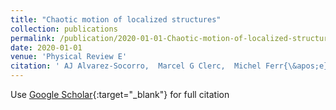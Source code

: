 ```yaml
---
title: "Chaotic motion of localized structures"
collection: publications
permalink: /publication/2020-01-01-Chaotic-motion-of-localized-structures
date: 2020-01-01
venue: 'Physical Review E'
citation: ' AJ Alvarez-Socorro,  Marcel G Clerc,  Michel Ferr{\&apos;e},  Edgar Knobloch (2020) &quot;Chaotic motion of localized structures.&quot; <i>Physical Review E</i>. 101, 042212.'
---
```

Use [Google Scholar](https://scholar.google.com/scholar?q=Chaotic+motion+of+localized+structures){:target="_blank"} for full citation